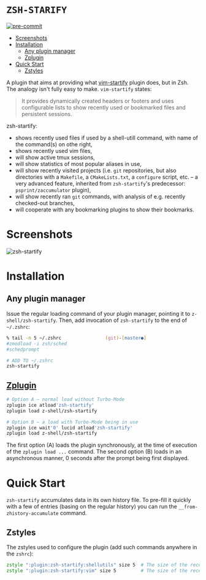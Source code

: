 # `ZSH-STARIFY`

[![pre-commit](https://img.shields.io/badge/pre--commit-enabled-blue?logo=pre-commit&logoColor=white)](https://github.com/pre-commit/pre-commit)

<!-- START doctoc generated TOC please keep comment here to allow auto update -->
<!-- DON'T EDIT THIS SECTION, INSTEAD RE-RUN doctoc TO UPDATE -->

- [Screenshots](#screenshots)
- [Installation](#installation)
  - [Any plugin manager](#any-plugin-manager)
  - [Zplugin](#zplugin)
- [Quick Start](#quick-start)
  - [Zstyles](#zstyles)

<!-- END doctoc generated TOC please keep comment here to allow auto update -->

A plugin that aims at providing what
[vim-startify](https://github.com/mhinz/vim-startify) plugin does, but in Zsh. The
analogy isn't fully easy to make. `vim-startify` states:

> It provides dynamically created headers or footers and uses configurable lists to
> show recently used or bookmarked files and persistent sessions.

zsh-startify:

- shows recently used files if used by a shell-utill command, with name of the
  command(s) on othe right,
- shows recently used vim files,
- will show active tmux sessions,
- will show statistics of most popular aliases in use,
- will show recently visited projects (i.e. `git` repositories, but also directories
  with a `Makefile`, a `CMakeLists.txt`, a `configure` script, etc. – a very advanced
  feature, inherited from `zsh-startify`'s predecessor: `psprint/zaccumulator` plugin),
- will show recently ran `git` commands, with analysis of e.g. recently checked-out
  branches,
- will cooperate with any bookmarking plugins to show their bookmarks.

# Screenshots

![zsh-startify](https://raw.githubusercontent.com/z-shell/zsh-startify/img/zsh-startify.png)

# Installation

## Any plugin manager

Issue the regular loading command of your plugin manager, pointing it to
`z-shell/zsh-startify`. Then, add invocation of `zsh-startify` to the end of
`~/.zshrc`:

```zsh
% tail -n 5 ~/.zshrc                (git)-[master●]
#zmodload -i zsh/sched
#schedprompt

# ADD TO ~/.zshrc
zsh-startify
```

## [Zplugin](https://github.com/z-shell/zplugin)

```zsh
# Option A – normal load without Turbo-Mode
zplugin ice atload'zsh-startify'
zplugin load z-shell/zsh-startify

# Option B – a load with Turbo-Mode being in use
zplugin ice wait'0' lucid atload'zsh-startify'
zplugin load z-shell/zsh-startify
```

The first option (A) loads the plugin synchronously, at the time of execution of the
`zplugin load ...` command. The second option (B) loads in an asynchronous manner, 0
seconds after the prompt being first displayed.

# Quick Start

`zsh-startify` accumulates data in its own history file. To pre-fill it quickly with a
few of entries (basing on the regular history) you can run the
`__from-zhistory-accumulate` command.

## Zstyles

The zstyles used to configure the plugin (add such commands anywhere in the `zshrc`):

```zsh
zstyle ":plugin:zsh-startify:shellutils" size 5  # The size of the recently used file list (default: 5)
zstyle ":plugin:zsh-startify:vim" size 5         # The size of the recently opened in Vim list (default: 5)
```

<!-- vim:tw=87-->

